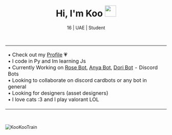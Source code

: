 <h1 align="center"><b>Hi, I'm Koo  </b><img src="https://media.giphy.com/media/hvRJCLFzcasrR4ia7z/giphy.gif" width="35"></h1>
<p align="center">16 | UAE | Student</p>
<br>

<table align="center">
<tr border="none">
<td width="50%" align="left">
  
• Check out my [Profile](https://guns.lol/kookootrain) 💗  
• I code in Py and Im learning Js  
• Currently Working on [Rose Bot](https://discord.gg/kFNfY9t6u8), [Anya Bot](https://discord.gg/kFNfY9t6u8), [Dori Bot](https://discord.gg/kFNfY9t6u8) - Discord Bots  
• Looking to collaborate on discord cardbots or any bot in general  
• Looking for designers (asset designers)  
• I love cats :3 and I play valorant LOL  
  </td>
</tr>
</table>

</td>

<br>
<p><img align="center" src="https://github-readme-streak-stats.herokuapp.com/?user=KooKooTrain" alt="KooKooTrain" /></p>



<!---
KookieDookie7/KookieDookie7 is a ✨ special ✨ repository because its `README.md` (this file) appears on your GitHub profile.
You can click the Preview link to take a look at your changes.
--->
